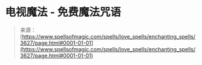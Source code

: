 <!--yml

category: 未分类

date: 2024-06-12 18:37:17

-->

# 电视魔法 - 免费魔法咒语

> 来源：[https://www.spellsofmagic.com/spells/love_spells/enchanting_spells/3627/page.html#0001-01-01](https://www.spellsofmagic.com/spells/love_spells/enchanting_spells/3627/page.html#0001-01-01)

